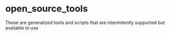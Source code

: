 # open_source_tools
These are generalized tools and scripts that are intermitently supported but available to use
